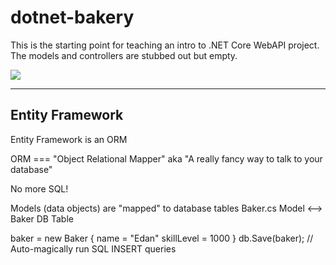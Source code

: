 # dotnet-bakery

This is the starting point for teaching an intro to .NET Core WebAPI project. The models and controllers are stubbed out but empty.

![](https://cdn-blog.adafruit.com/uploads/2010/11/gingerbread03.jpg)

---


## Entity Framework

Entity Framework is an ORM

ORM === "Object Relational Mapper"
aka "A really fancy way to talk to your database"

No more SQL!

Models (data objects) are "mapped" to database tables
    Baker.cs Model <--> Baker DB Table

baker = new Baker {
    name = "Edan"
    skillLevel = 1000
}
db.Save(baker);     // Auto-magically run SQL INSERT queries


## 